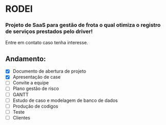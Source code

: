 # RODEI
### Projeto de SaaS para gestão de frota o qual otimiza o registro de serviços prestados pelo driver!
Entre em contato caso tenha interesse.
## Andamento:
-   [x] Documento de abertura de projeto
-   [x] Apresentação de case
-   [ ] Convite a equipe
-   [ ] Plano gestão de risco
-   [ ] GANTT
-   [ ] Estudo de caso e modelagem de banco de dados
-   [ ] Produção de codigos
-   [ ] Teste
-   [ ] Clientes
